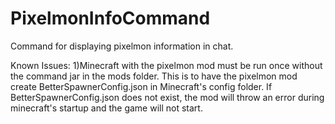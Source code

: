 # PixelmonInfoCommand
Command for displaying pixelmon information in chat.

Known Issues:
1)Minecraft with the pixelmon mod must be run once without the command jar in the mods folder. This is to have the pixelmon mod create BetterSpawnerConfig.json in Minecraft's config folder. If BetterSpawnerConfig.json does not exist, the mod will throw an error during minecraft's startup and the game will not start.
